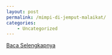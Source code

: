 ```yaml
---
layout: post
permalink: /mimpi-di-jemput-malaikat/
categories:
    - Uncategorized
---
```


[Baca Selengkapnya](/07)